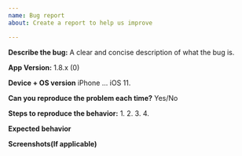 ```yaml
---
name: Bug report
about: Create a report to help us improve

---
```


**Describe the bug:**
A clear and concise description of what the bug is.

**App Version:**
1.8.x (0)

**Device + OS version**
iPhone ...  iOS 11.

**Can you reproduce the problem each time?**
Yes/No

**Steps to reproduce the behavior:**
1. 
2.
3. 
4. 

**Expected behavior**



**Screenshots(If applicable)**
